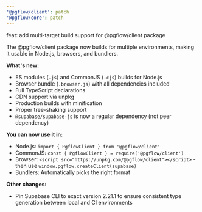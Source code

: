 ```yaml
---
'@pgflow/client': patch
'@pgflow/core': patch
---
```


feat: add multi-target build support for @pgflow/client package

The @pgflow/client package now builds for multiple environments, making it usable in Node.js, browsers, and bundlers.

**What's new:**

- ES modules (`.js`) and CommonJS (`.cjs`) builds for Node.js
- Browser bundle (`.browser.js`) with all dependencies included
- Full TypeScript declarations
- CDN support via unpkg
- Production builds with minification
- Proper tree-shaking support
- `@supabase/supabase-js` is now a regular dependency (not peer dependency)

**You can now use it in:**

- Node.js: `import { PgflowClient } from '@pgflow/client'`
- CommonJS: `const { PgflowClient } = require('@pgflow/client')`
- Browser: `<script src="https://unpkg.com/@pgflow/client"></script>` - then use `window.pgflow.createClient(supabase)`
- Bundlers: Automatically picks the right format

**Other changes:**

- Pin Supabase CLI to exact version 2.21.1 to ensure consistent type generation between local and CI environments
